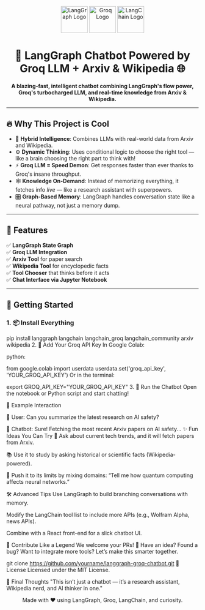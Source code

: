 <p align="center">
  <img src="https://your-logo-url.com/langgraph-logo.png" alt="LangGraph Logo" height="70"/>
  <img src="https://your-logo-url.com/groq-logo.png" alt="Groq Logo" height="70"/>
  <img src="https://your-logo-url.com/langchain-logo.png" alt="LangChain Logo" height="70"/>
</p>

<h1 align="center">🤖 LangGraph Chatbot Powered by Groq LLM + Arxiv & Wikipedia 🌐</h1>

<p align="center">
  <b>A blazing-fast, intelligent chatbot combining LangGraph's flow power, Groq's turbocharged LLM, and real-time knowledge from Arxiv & Wikipedia.</b>
</p>

---

## 🔥 Why This Project is Cool

- 🧠 **Hybrid Intelligence**: Combines LLMs with real-world data from Arxiv and Wikipedia.
- ⚙️ **Dynamic Thinking**: Uses conditional logic to choose the right tool — like a brain choosing the right part to think with!
- ⚡ **Groq LLM = Speed Demon**: Get responses faster than ever thanks to Groq's insane throughput.
- 🕸️ **Knowledge On-Demand**: Instead of memorizing everything, it fetches info *live* — like a research assistant with superpowers.
- 🎛️ **Graph-Based Memory**: LangGraph handles conversation state like a neural pathway, not just a memory dump.

---

## 🧰 Features

✅ **LangGraph State Graph**  
✅ **Groq LLM Integration**  
✅ **Arxiv Tool** for paper search  
✅ **Wikipedia Tool** for encyclopedic facts  
✅ **Tool Chooser** that thinks before it acts  
✅ **Chat Interface via Jupyter Notebook**  

---

## 🚀 Getting Started

### 1. 📦 Install Everything

pip install langgraph langchain langchain_groq langchain_community arxiv wikipedia
2. 🔐 Add Your Groq API Key
In Google Colab:

python:

from google.colab import userdata
userdata.set('groq_api_key', 'YOUR_GROQ_API_KEY')
Or in the terminal:


export GROQ_API_KEY="YOUR_GROQ_API_KEY"
3. 🧪 Run the Chatbot
Open the notebook or Python script and start chatting!

💬 Example Interaction

🧑 User: Can you summarize the latest research on AI safety?

🤖 Chatbot: Sure! Fetching the most recent Arxiv papers on AI safety...
✨ Fun Ideas You Can Try
🧪 Ask about current tech trends, and it will fetch papers from Arxiv.

📚 Use it to study by asking historical or scientific facts (Wikipedia-powered).

🤯 Push it to its limits by mixing domains: “Tell me how quantum computing affects neural networks.”

🛠️ Advanced Tips
Use LangGraph to build branching conversations with memory.

Modify the LangChain tool list to include more APIs (e.g., Wolfram Alpha, news APIs).

Combine with a React front-end for a slick chatbot UI.

🤝 Contribute Like a Legend
We welcome your PRs! 🚀
Have an idea? Found a bug? Want to integrate more tools? Let’s make this smarter together.


git clone https://github.com/yourname/langgraph-groq-chatbot.git
📜 License
Licensed under the MIT License.

🧠 Final Thoughts
"This isn’t just a chatbot — it’s a research assistant, Wikipedia nerd, and AI thinker in one."

<p align="center"> Made with ❤️ using LangGraph, Groq, LangChain, and curiosity. </p>



